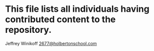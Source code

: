 # This file lists all individuals having contributed content to the repository.

Jeffrey Winikoff <2677@holbertonschool.com>
